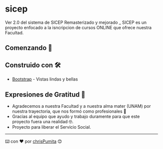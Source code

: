 # sicep
 Ver 2.0 del sistema de SICEP Remasterizado y mejorado
_ SICEP es un proyecto enfocado a la isncripcion de cursos ONLINE que ofrece nuestra Facultad.

## Comenzando 🚀


## Construido con 🛠️

* [Bootstrap](https://getbootstrap.com/docs/5.0/getting-started/introduction/) - Vistas lindas y bellas


## Expresiones de Gratitud 🎁

* Agradecemos a nuestra Facultad y a nuestra alma mater (UNAM) por nuestra trayectoria, que nos formó como profesionales 📢
* Gracias al equipo que ayudo y trabajo duramente para que este proyecto fuera una realidad 🤓.
* Proyecto para liberar el Servicio Social.



---
⌨️ con ❤️ por [chrisPumita](https://github.com/chrisPumita) 😊
